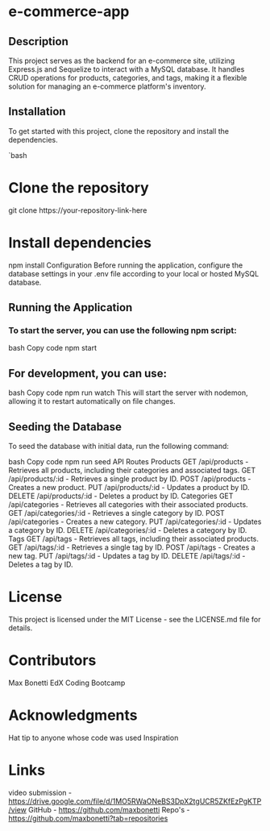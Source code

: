 # e-commerce-app

## Description
This project serves as the backend for an e-commerce site, utilizing Express.js and Sequelize to interact with a MySQL database. It handles CRUD operations for products, categories, and tags, making it a flexible solution for managing an e-commerce platform's inventory.

## Installation
To get started with this project, clone the repository and install the dependencies.

`bash
# Clone the repository
git clone https://your-repository-link-here

# Install dependencies
npm install
Configuration
Before running the application, configure the database settings in your .env file according to your local or hosted MySQL database.

## Running the Application
### To start the server, you can use the following npm script:

bash
Copy code
npm start
## For development, you can use:

bash
Copy code
npm run watch
This will start the server with nodemon, allowing it to restart automatically on file changes.

## Seeding the Database
To seed the database with initial data, run the following command:

bash
Copy code
npm run seed
API Routes
Products
GET /api/products - Retrieves all products, including their categories and associated tags.
GET /api/products/:id - Retrieves a single product by ID.
POST /api/products - Creates a new product.
PUT /api/products/:id - Updates a product by ID.
DELETE /api/products/:id - Deletes a product by ID.
Categories
GET /api/categories - Retrieves all categories with their associated products.
GET /api/categories/:id - Retrieves a single category by ID.
POST /api/categories - Creates a new category.
PUT /api/categories/:id - Updates a category by ID.
DELETE /api/categories/:id - Deletes a category by ID.
Tags
GET /api/tags - Retrieves all tags, including their associated products.
GET /api/tags/:id - Retrieves a single tag by ID.
POST /api/tags - Creates a new tag.
PUT /api/tags/:id - Updates a tag by ID.
DELETE /api/tags/:id - Deletes a tag by ID.
# License
This project is licensed under the MIT License - see the LICENSE.md file for details.

# Contributors

Max Bonetti
EdX Coding Bootcamp

# Acknowledgments
Hat tip to anyone whose code was used
Inspiration

# Links
video submission - https://drive.google.com/file/d/1MO5RWaONeBS3DpX2tgUCR5ZKfEzPgKTP/view
GitHub - https://github.com/maxbonetti
Repo's - https://github.com/maxbonetti?tab=repositories